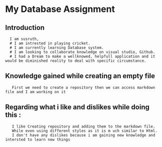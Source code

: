 # My Database Assignment
## Introduction
      I am susruth,
      # I am intrested in playing cricket.
      # I am currently learning Database system.
      # I am looking to collaborate knowledge on visual studio, Github.
      # I had a Dream to make a wellknowed, helpfull application and it would be diminished reality to deal with specific circumstance.
 ## Knowledge gained while creating an empty file
       First we need to create a repository then we can access markdown file and I am working on it
 ## Regarding what i like and dislikes while doing this :
       I like Creating repository and adding them to the markdown file.
       While even using different styles as it is m uch similar to Html.
       I don't have any dislikes because i am gaining new knowledge and intersted to learn new things
